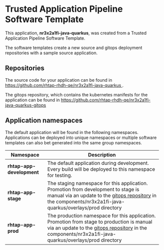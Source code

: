 # Trusted Application Pipeline Software Template

This application, **nr3x2a1fi-java-quarkus**, was created from a Trusted Application Pipeline Software Template.

The software templates create a new source and gitops deployment repositories with a sample source application. 

## Repositories

The source code for your application can be found in [https://github.com/rhtap-rhdh-qe/nr3x2a1fi-java-quarkus ](https://github.com/rhtap-rhdh-qe/nr3x2a1fi-java-quarkus ).
 
The gitops repository, which contains the kubernetes manifests for the application can be found in 
[https://github.com/rhtap-rhdh-qe/nr3x2a1fi-java-quarkus-gitops ](https://github.com/rhtap-rhdh-qe/nr3x2a1fi-java-quarkus-gitops ) 

## Application namespaces 

The default application will be found in the following namespaces. Applications can be deployed into unique namespaces or multiple software templates can also bet generated into the same group namespaces.  

|  Namespace   |  Description   |  
| -------- | -------- |   
| **rhtap-app-development** | The default application during development. Every build will be deployed to this namespace for testing. | 
| **rhtap-app-stage** | The staging namespace for this application. Promotion from development to stage is manual via an update to the [gitops repository](https://github.com/rhtap-rhdh-qe/nr3x2a1fi-java-quarkus-gitops ) in the components/nr3x2a1fi-java-quarkus/overlays/prod directory |  
| **rhtap-app-prod** | The production namespace for this application. Promotion from stage to production is manual via an update to the [gitops repository](https://github.com/rhtap-rhdh-qe/nr3x2a1fi-java-quarkus-gitops ) in the components/nr3x2a1fi-java-quarkus/overlays/prod directory | 